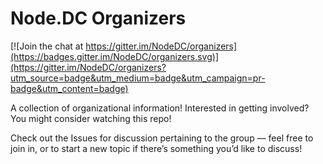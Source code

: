 # Node.DC Organizers

[![Join the chat at https://gitter.im/NodeDC/organizers](https://badges.gitter.im/NodeDC/organizers.svg)](https://gitter.im/NodeDC/organizers?utm_source=badge&utm_medium=badge&utm_campaign=pr-badge&utm_content=badge)

A collection of organizational information! Interested in getting involved? You might consider watching this repo!

Check out the Issues for discussion pertaining to the group — feel free to join in, or to start a new topic if there’s something you’d like to discuss!
